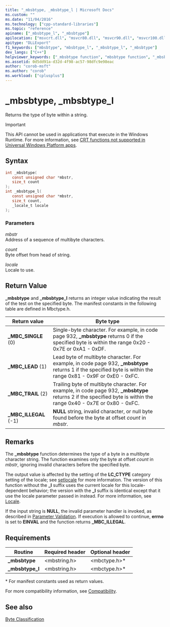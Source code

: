 ```yaml
---
title: "_mbsbtype, _mbsbtype_l | Microsoft Docs"
ms.custom: ""
ms.date: "11/04/2016"
ms.technology: ["cpp-standard-libraries"]
ms.topic: "reference"
apiname: ["_mbsbtype_l", "_mbsbtype"]
apilocation: ["msvcrt.dll", "msvcr80.dll", "msvcr90.dll", "msvcr100.dll", "msvcr100_clr0400.dll", "msvcr110.dll", "msvcr110_clr0400.dll", "msvcr120.dll", "msvcr120_clr0400.dll", "ucrtbase.dll", "api-ms-win-crt-multibyte-l1-1-0.dll"]
apitype: "DLLExport"
f1_keywords: ["mbsbtype", "mbsbtype_l", "_mbsbtype_l", "_mbsbtype"]
dev_langs: ["C++"]
helpviewer_keywords: ["_mbsbtype function", "mbsbtype function", "_mbsbtype_l function", "mbsbtype_l function"]
ms.assetid: 0d5dd91a-d32d-4f98-ac57-98dfc9e98eac
author: "corob-msft"
ms.author: "corob"
ms.workload: ["cplusplus"]
---
```

# _mbsbtype, _mbsbtype_l

Returns the type of byte within a string.

> [!IMPORTANT]
> This API cannot be used in applications that execute in the Windows Runtime. For more information, see [CRT functions not supported in Universal Windows Platform apps](../../cppcx/crt-functions-not-supported-in-universal-windows-platform-apps.md).

## Syntax

```C
int _mbsbtype(
   const unsigned char *mbstr,
   size_t count
);
int _mbsbtype_l(
   const unsigned char *mbstr,
   size_t count,
   _locale_t locale
);
```

### Parameters

*mbstr*<br/>
Address of a sequence of multibyte characters.

*count*<br/>
Byte offset from head of string.

*locale*<br/>
Locale to use.

## Return Value

**_mbsbtype** and **_mbsbtype_l** returns an integer value indicating the result of the test on the specified byte. The manifest constants in the following table are defined in Mbctype.h.

|Return value|Byte type|
|------------------|---------------|
|**_MBC_SINGLE** (0)|Single-byte character. For example, in code page 932, **_mbsbtype** returns 0 if the specified byte is within the range 0x20 - 0x7E or 0xA1 - 0xDF.|
|**_MBC_LEAD** (1)|Lead byte of multibyte character. For example, in code page 932, **_mbsbtype** returns 1 if the specified byte is within the range 0x81 - 0x9F or 0xE0 - 0xFC.|
|**_MBC_TRAIL** (2)|Trailing byte of multibyte character. For example, in code page 932, **_mbsbtype** returns 2 if the specified byte is within the range 0x40 - 0x7E or 0x80 - 0xFC.|
|**_MBC_ILLEGAL** (-1)|**NULL** string, invalid character, or null byte found before the byte at offset *count* in *mbstr*.|

## Remarks

The **_mbsbtype** function determines the type of a byte in a multibyte character string. The function examines only the byte at offset *count* in *mbstr*, ignoring invalid characters before the specified byte.

The output value is affected by the setting of the **LC_CTYPE** category setting of the locale; see [setlocale](setlocale-wsetlocale.md) for more information. The version of this function without the **_l** suffix uses the current locale for this locale-dependent behavior; the version with the **_l** suffix is identical except that it use the locale parameter passed in instead. For more information, see [Locale](../../c-runtime-library/locale.md).

If the input string is **NULL**, the invalid parameter handler is invoked, as described in [Parameter Validation](../../c-runtime-library/parameter-validation.md). If execution is allowed to continue, **errno** is set to **EINVAL** and the function returns **_MBC_ILLEGAL**.

## Requirements

|Routine|Required header|Optional header|
|-------------|---------------------|---------------------|
|**_mbsbtype**|\<mbstring.h>|\<mbctype.h>*|
|**_mbsbtype_l**|\<mbstring.h>|\<mbctype.h>*|

\* For manifest constants used as return values.

For more compatibility information, see [Compatibility](../../c-runtime-library/compatibility.md).

## See also

[Byte Classification](../../c-runtime-library/byte-classification.md)<br/>
